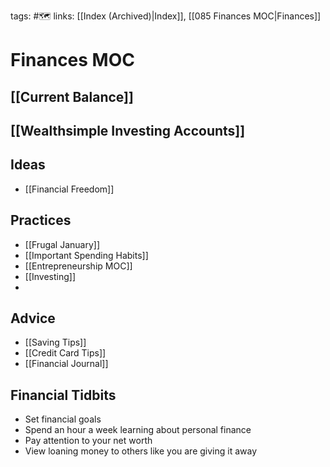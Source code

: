 tags: #🗺️
links: [[Index (Archived)|Index]], [[085 Finances MOC|Finances]] 

# Finances MOC
## [[Current Balance]]
## [[Wealthsimple Investing Accounts]]
## Ideas
- [[Financial Freedom]]


## Practices
- [[Frugal January]]
- [[Important Spending Habits]]
- [[Entrepreneurship MOC]]
- [[Investing]]
- 
## Advice
- [[Saving Tips]]
- [[Credit Card Tips]]
- [[Financial Journal]]



## Financial Tidbits
- Set financial goals
- Spend an hour a week learning about personal finance
- Pay attention to your net worth
- View loaning money to others like you are giving it away